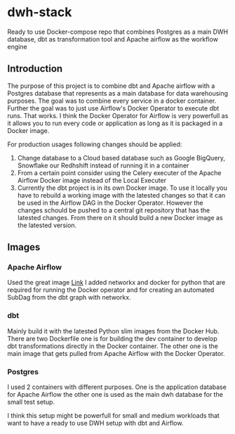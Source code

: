 # dwh-stack
Ready to use Docker-compose repo that combines Postgres as a main DWH database, dbt as transformation tool and Apache airflow as the workflow engine

## Introduction
The purpose of this project is to combine dbt and Apache airflow with a Postgres database that represents as a main database for
data warehousing purposes. The goal was to combine every service in a docker container. Further the goal was to just use
Airflow's Docker Operator to execute dbt runs. That works. I think the Docker Operator for Airflow is very powerfull as
it allows you to run every code or application as long as it is packaged in a Docker image.

For production usages following
changes should be applied:
1. Change database to a Cloud based database such as Google BigQuery, Snowflake our Redhshift instead of running it
in a container
2. From a certain point consider using the Celery executer of the Apache Airflow Docker image instead of the Local Executer
3. Currently the dbt project is in its own Docker image. To use it locally you have to rebuild a working image with the
latested changes so that it can be used in the Airflow DAG in the Docker Operator. However the changes schould be pushed
to a central git repository that has the latested changes. From there on it should build a new Docker image as the latested
version.

## Images
### Apache Airflow
Used the great image [Link](https://github.com/puckel/docker-airflow)
I added networkx and docker for python that are required for running the Docker operator and for creating an automated
SubDag from the dbt graph with networkx.

### dbt
Mainly build it with the latested Python slim images from the Docker Hub.
There are two Dockerfile one is for building the dev container to develop dbt transformations directly in the Docker
container. The other one is the main image that gets pulled from Apache Airflow with the Docker Operator.

### Postgres
I used 2 containers with different purposes. One is the application database for Apache Airflow the other one is used as
the main dwh database for the small test setup.

I think this setup might be powerfull for small and medium workloads that want to have a ready to use DWH setup with dbt
and Airflow.
